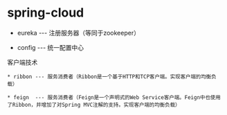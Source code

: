 # spring-cloud

* eureka --- 注册服务器（等同于zookeeper）

* config --- 统一配置中心

客户端技术

    * ribbon --- 服务消费者（Ribbon是一个基于HTTP和TCP客户端。实现客户端的均衡负载）

    * feign  --- 服务消费者（Feign是一个声明式的Web Service客户端。Feign中也使用了Ribbon，并增加了对Spring MVC注解的支持。实现客户端的均衡负载）
